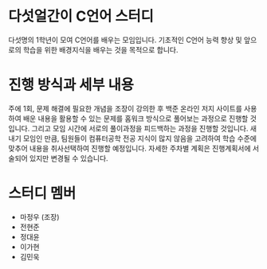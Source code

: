 # 다섯얼간이 C언어 스터디
다섯명의 1학년이 모여 C언어를 배우는 모임입니다.
기초적인 C언어 능력 향상 및 앞으로의 학습을 위한 배경지식을 배우는 것을 목적으로 합니다.

# 진행 방식과 세부 내용
주에 1회, 문제 해결에 필요한 개념을 조장이 강의한 후 백준 온라인 저지 사이트를 사용하여 배운 내용을 활용할 수 있는 문제를 홈워크 방식으로 풀어보는 과정으로 진행할 것입니다.
그리고 모임 시간에 서로의 풀이과정을 피드백하는 과정을 진행할 것입니다.
새내기 모임인 만큼, 팀원들이 컴퓨터공학 전공 지식이 많지 않음을 고려하여 학습 수준에 맞추어 내용을 취사선택하여 진행할 예정입니다.
자세한 주차별 계획은 진행계획서에 서술되어 있지만 변경될 수 있습니다.

# 스터디 멤버
- 마정우 (조장)
- 전현준
- 정대윤
- 이가현
- 김민욱